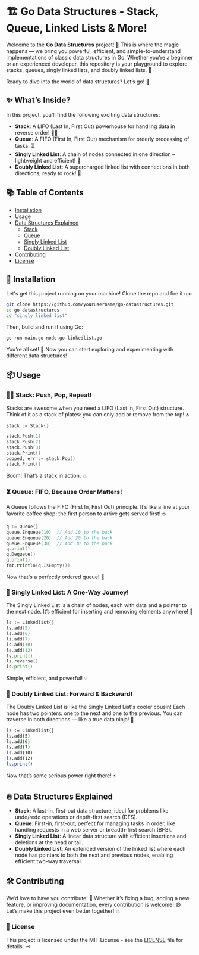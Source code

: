 # 🏗️ Go Data Structures - Stack, Queue, Linked Lists & More!

Welcome to the **Go Data Structures** project! 🎉 This is where the magic happens — we bring you powerful, efficient, and simple-to-understand implementations of classic data structures in Go. Whether you're a beginner or an experienced developer, this repository is your playground to explore stacks, queues, singly linked lists, and doubly linked lists. 🚀

Ready to dive into the world of data structures? Let’s go! 🌟

## ✨ What’s Inside?

In this project, you'll find the following exciting data structures:

- **Stack**: A LIFO (Last In, First Out) powerhouse for handling data in reverse order! 🏋️‍♂️
- **Queue**: A FIFO (First In, First Out) mechanism for orderly processing of tasks. ⏳
- **Singly Linked List**: A chain of nodes connected in one direction – lightweight and efficient! 🔗
- **Doubly Linked List**: A supercharged linked list with connections in both directions, ready to rock! 🔄

## 📚 Table of Contents

- [Installation](#installation)
- [Usage](#usage)
- [Data Structures Explained](#data-structures-explained)
  - [Stack](#stack)
  - [Queue](#queue)
  - [Singly Linked List](#singly-linked-list)
  - [Doubly Linked List](#doubly-linked-list)
- [Contributing](#contributing)
- [License](#license)

## 🚀 Installation <a name="installation"></a>

Let's get this project running on your machine! Clone the repo and fire it up:

```bash
git clone https://github.com/yourusername/go-datastructures.git
cd go-datastructures
cd "singly linked list"
```

Then, build and run it using Go:

```bash
go run main.go node.go linkedlist.go
```

You’re all set! 🏁 Now you can start exploring and experimenting with different data structures!

## 📦 Usage <a name="usage"></a>

### 🏋️‍♂️ Stack: Push, Pop, Repeat!

Stacks are awesome when you need a LIFO (Last In, First Out) structure. Think of it as a stack of plates: you can only add or remove from the top! 🔝
```go
stack := Stack{}

stack.Push(1)
stack.Push(2)
stack.Push(3)
stack.Print()
popped, err := stack.Pop()
stack.Print()
```
Boom! That’s a stack in action. 💥
### ⏳ Queue: FIFO, Because Order Matters!

A Queue follows the FIFO (First In, First Out) principle. It’s like a line at your favorite coffee shop: the first person to arrive gets served first! ☕️

```go
q := Queue{}
queue.Enqueue(10)  // Add 10 to the back
queue.Enqueue(20)  // Add 20 to the back
queue.Enqueue(30)  // Add 30 to the back
q.print()
q.Dequeue()
q.print()
fmt.Println(q.IsEmpty())
```
Now that's a perfectly ordered queue! 🔄

### 🔗 Singly Linked List: A One-Way Journey!
The Singly Linked List is a chain of nodes, each with data and a pointer to the next node. It’s efficient for inserting and removing elements anywhere! 🚀
```go
ls := Linkedlist{}
ls.add(5)
ls.add(6)
ls.add(7)
ls.add(10)
ls.add(12)
ls.print()
ls.reverse()
ls.print()
```
Simple, efficient, and powerful! 💡

### 🔄 Doubly Linked List: Forward & Backward!
The Doubly Linked List is like the Singly Linked List's cooler cousin! Each node has two pointers: one to the next and one to the previous. You can traverse in both directions — like a true data ninja! 🥷
```bash
ls := Linkedlist{}
ls.add(5)
ls.add(6)
ls.add(7)
ls.add(10)
ls.add(12)
ls.print()
```
Now that’s some serious power right there! ⚡️
## 🔥 Data Structures Explained <a name="data-structures-explained"></a>
- __Stack__: A last-in, first-out data structure, ideal for problems like undo/redo operations or depth-first search (DFS).
- __Queue__: First-in, first-out, perfect for managing tasks in order, like handling requests in a web server or breadth-first search (BFS).
- __Singly Linked List__: A linear data structure with efficient insertions and deletions at the head or tail.
- __Doubly Linked List__: An extended version of the linked list where each node has pointers to both the next and previous nodes, enabling efficient two-way traversal.

## 🛠️ Contributing <a name="contributing"></a> 
We’d love to have you contribute! 💪 Whether it’s fixing a bug, adding a new feature, or improving documentation, every contribution is welcome! 😄
Let’s make this project even better together! 💥

### 📝 License <a name="license"></a> 

This project is licensed under the MIT License - see the [LICENSE]("https://opensource.org/license/mit") file for details. 🗝️
